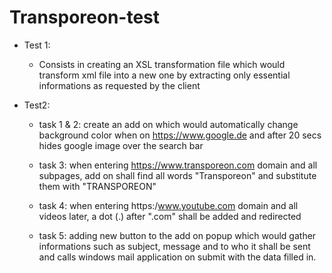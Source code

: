 # Transporeon-test

* Test 1:

  * Consists in creating an XSL transformation file which would transform xml file into a new one by extracting only essential informations as requested by the client


* Test2:

  * task 1 & 2: create an add on which would automatically change background color when on https://www.google.de and after 20 secs hides google image over the search bar

  * task 3: when entering https://www.transporeon.com domain and all subpages, add on shall find all words "Transporeon" and substitute them with "TRANSPOREON"
  
  * task 4: when entering https:/www.youtube.com domain and all videos later, a dot (.) after ".com" shall be added and redirected

  * task 5: adding new button to the add on popup which would gather informations such as subject, message and to who it shall be sent and calls windows mail application on submit with the data filled in.
